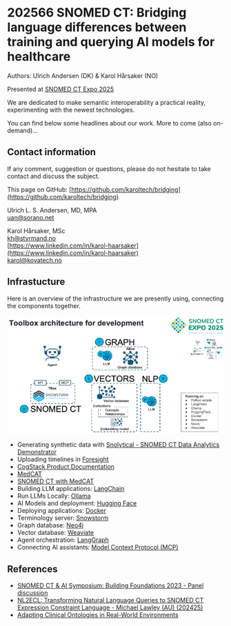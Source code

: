 # 202566 SNOMED CT: Bridging language differences between training and querying AI models for healthcare
Authors: Ulrich Andersen (DK) & Karol Hårsaker (NO) 

Presented at [SNOMED CT Expo 2025](https://www.snomed.org/snomedct-expo)  

We are dedicated to make semantic interoperability a practical reality, experimenting with the newest technologies.  
  
You can find below some headlines about our work. More to come (also on-demand)...  


## Contact information
If any comment, suggestion or questions, please do not hesitate to take contact and discuss the subject.  

This page on GitHub: [https://github.com/karoltech/bridging](https://github.com/karoltech/bridging)  

Ulrich L. S. Andersen, MD, MPA  
[uan@sorano.net](mailto:uan@sorano.net)  

Karol Hårsaker, MSc  
[kh@styrmand.no](mailto:kh@styrmand.no)   
[https://www.linkedin.com/in/karol-haarsaker](https://www.linkedin.com/in/karol-haarsaker)  
[karol@kovatech.no](mailto:karol@kovatech.no)  


## Infrastucture
Here is an overview of the infrastructure we are presently using, connecting the components together.  

![Toolbox](img/toolbox.png)  


- Generating synthetic data with [Snolytical - SNOMED CT Data Analytics Demonstrator](https://github.com/IHTSDO/health-data-analytics)  
- Uploading timelines in [Foresight](https://foresight.sites.er.kcl.ac.uk/)  
- [CogStack Product Documentation](https://cogstack.atlassian.net/wiki/spaces/COGDOC/pages/2406875137/CogStack+Product+Documentation)  
- [MedCAT](https://github.com/CogStack/MedCAT)  
- [SNOMED CT with MedCAT](https://htmlpreview.github.io/?https://github.com/CogStack/MedCATtutorials/blob/main/notebooks/specialised/Preprocessing_SNOMED_CT.html)  
- Building LLM applications: [LangChain](https://docs.langchain.com/oss/python/langchain/overview)  
- Run LLMs Locally: [Ollama](https://ollama.com/)  
- AI Models and deployment: [Hugging Face](https://huggingface.co/)  
- Deploying applications: [Docker](https://docs.docker.com/)  
- Terminology server: [Snowstorm]()  
- Graph database: [Neo4j](https://neo4j.com/docs/getting-started/data-modeling/tutorial-data-modeling/)  
- Vector database: [Weaviate](https://docs.weaviate.io/weaviate)  
- Agent orchestration: [LangGraph](https://langchain-ai.github.io/langgraph/guides/)  
- Connecting AI assistants: [Model Context Protocol (MCP)](https://www.anthropic.com/news/model-context-protocol)  

## References

- [SNOMED CT & AI Symposium: Building Foundations 2023 - Panel discussion](https://youtu.be/tYY5qBDP2o8?list=PLyEMmgWz-ul0drEs48nHaklNq2U8ZqtLP&t=2771)  
- [NL2ECL: Transforming Natural Language Queries to SNOMED CT Expression Constraint Language - Michael Lawley (AU) (202425)](https://www.youtube.com/watch?v=UXgow0VYSp8)  
- [Adapting Clinical Ontologies in Real-World Environments](https://pubmed.ncbi.nlm.nih.gov/20390048/)  



